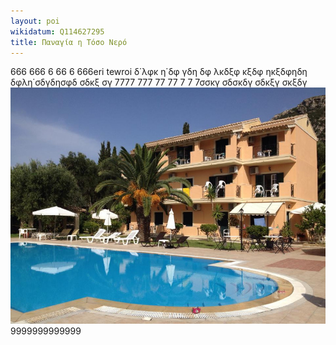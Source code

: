 ```yaml
---
layout: poi
wikidatum: Q114627295
title: Παναγία η Τόσο Νερό
---
```

666 666 6 66 6  666eri tewroi δ΄λφκ η΄δφ γδη δφ λκδξφ κξδφ ηκξδφηδη δφλη΄σδγδησφδ σδκξ σγ
7777 777 77 77 7 7 7σσκγ σδσκδγ σδκξγ σκξδγ 
![test22](../assets/img/2.png)
9999999999999
